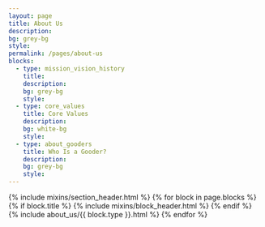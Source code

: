 ```yaml
---
layout: page
title: About Us
description:
bg: grey-bg
style:
permalink: /pages/about-us
blocks:
  - type: mission_vision_history
    title: 
    description: 
    bg: grey-bg
    style: 
  - type: core_values
    title: Core Values
    description: 
    bg: white-bg
    style: 
  - type: about_gooders
    title: Who Is a Gooder?
    description: 
    bg: grey-bg
    style: 
---
```


{% include mixins/section_header.html %}
{% for block in page.blocks %}
  {% if block.title %}
  {% include mixins/block_header.html %}
  {% endif %}
  {% include about_us/{{ block.type }}.html %}
{% endfor %}
